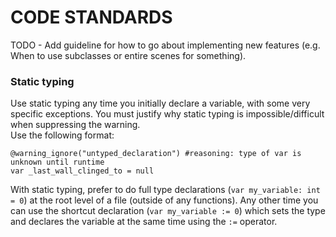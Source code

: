 # CODE STANDARDS

TODO - Add guideline for how to go about implementing new features (e.g. When to use subclasses or entire scenes for something).

### Static typing
Use static typing any time you initially declare a variable, with some very specific exceptions. You must justify why static typing is impossible/difficult when suppressing the warning. \
Use the following format:
```gdscript
@warning_ignore("untyped_declaration") #reasoning: type of var is unknown until runtime
var _last_wall_clinged_to = null
```
With static typing, prefer to do full type declarations (`var my_variable: int = 0`) at the root level of a file (outside of any functions). Any other time you can use the shortcut declaration (`var my_variable := 0`) which sets the type and declares the variable at the same time using the `:=` operator.
